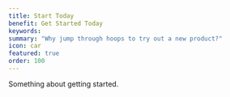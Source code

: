 ```yaml
---
title: Start Today
benefit: Get Started Today
keywords: 
summary: "Why jump through hoops to try out a new product?"
icon: car
featured: true
order: 100
---
```


Something about getting started.